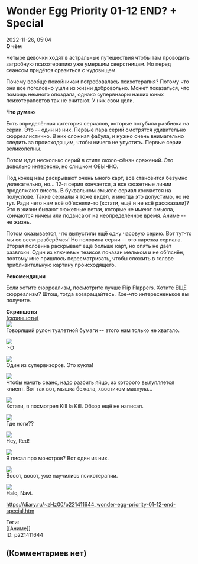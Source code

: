 Wonder Egg Priority 01-12 END? + Special
========================================

  
2022-11-26, 05:04  
  **О чём**    
   
 Четыре девочки ходят в астральные путешествия чтобы там проводить загробную психотерапию уже умершим сверстницам. Но перед сеансом придётся сразиться с чудовищем.   
   
 Почему вообще покойникам потребовалась психотерапия? Потому что они все поголовно ушли из жизни добровольно. Может показаться, что помощь немного опоздала, однако супервизоры наших юных психотерапевтов так не считают. У них свои цели.   
   
  **Что думаю**    
   
 Есть определённая категория сериалов, которые погубила разбивка на серии. Это -- один из них. Первые пара серий смотрятся удивительно сюрреалистично. В них сложная фабула, и нужно очень внимательно следить за происходящим, чтобы ничего не упустить. Первые серии великолепны.   
   
 Потом идут несколько серий в стиле около-сёнэн сражений. Это довольно интересно, но слишком ОБЫЧНО.   
   
 Под конец нам раскрывают очень много карт, всё становится безумно увлекательно, но... 12-я серия кончается, а все сюжетные линии продолжают висеть. В буквальном смысле сериал кончается на полуслове. Такие сериалы я тоже видел, и иногда это допустимо, но не тут. Ради чего нам всё об'ясняли-то (кстати, ещё и не всё рассказали)? Это в жизни бывают сюжетные ветки, которые не имеют смысла, кончаются ничем или подвисают на неопределённое время. Аниме -- не жизнь.   
   
 Потом оказывается, что выпустили ещё одну часовую серию. Вот тут-то мы со всем разберёмся! Но половина серии -- это нарезка сериала. Вторая половина раскрывает ещё больше карт, но опять не даёт развязки. Один из ключевых тезисов показан мельком и не об'яснён, поэтому мне пришлось пересматривать, чтобы сложить в голове приблизительную картину происходящего.   
   
  **Рекомендации**    
   
 Если хотите сюрреализм, посмотрите лучше Flip Flappers. Хотите ЕЩЁ сюрреализм? Штош, тогда возвращайтесь. Кое-что интересненькое вы получите.   
   
  **Скриншоты**    
  [(скриншоты)](https://zHz00.diary.ru/p221411644.htm?index=1#linkmore221411644m1)       
  [![](https://i.yapx.ru/U7TnCl.jpg)](https://yapx.ru/v/U7TnC)    
 Говорящий рулон туалетной бумаги -- этого нам только не хватало.   
   
  [![](https://i.yapx.ru/U7TnDl.jpg)](https://yapx.ru/v/U7TnD)    
 :-О   
   
  [![](https://i.yapx.ru/U7TnEl.jpg)](https://yapx.ru/v/U7TnE)    
 Один из супервизоров. Это кукла!   
   
  [![](https://i.yapx.ru/U7TnFl.jpg)](https://yapx.ru/v/U7TnF)    
 Чтобы начать сеанс, надо разбить яйцо, из которого вылупляется клиент. Вот так вот, мышка бежала, хвостиком махнула...   
   
  [![](https://i.yapx.ru/U7TnGl.jpg)](https://yapx.ru/v/U7TnG)    
 Кстати, я посмотрел Kill la Kill. Обзор ещё не написал.   
   
  [![](https://i.yapx.ru/U7TnHl.jpg)](https://yapx.ru/v/U7TnH)    
 Где ноги??   
   
  [![](https://i.yapx.ru/U7TnIl.jpg)](https://yapx.ru/v/U7TnI)    
 Hey, Red!   
   
  [![](https://i.yapx.ru/U7TnJl.jpg)](https://yapx.ru/v/U7TnJ)    
 Я писал про монстров? Вот один из них.   
   
  [![](https://i.yapx.ru/U7TnKl.jpg)](https://yapx.ru/v/U7TnK)    
 Вооот, вооот, уже научились психотерапии.   
   
  [![](https://i.yapx.ru/U7TnLl.jpg)](https://yapx.ru/v/U7TnL)    
 Halo, Navi.   
      
  
<https://diary.ru/~zHz00/p221411644_wonder-egg-priority-01-12-end-special.htm>  
  
Теги:  
[[Аниме]]  
ID: p221411644  


(Комментариев нет)
------------------